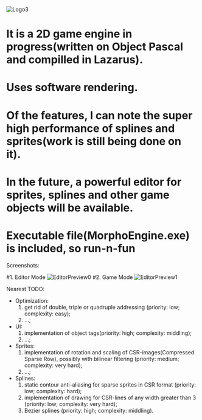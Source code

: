 ![Logo3](https://user-images.githubusercontent.com/51221856/131055087-984f233a-a2b4-4bb8-b1bf-d8ecc2f7de60.png)

# It is a 2D game engine in progress(written on Object Pascal and compilled in Lazarus). 
# Uses software rendering. 
# Of the features, I can note the super high performance of splines and sprites(work is still being done on it). 
# In the future, a powerful editor for sprites, splines and other game objects will be available.
# Executable file(MorphoEngine.exe) is included, so run-n-fun 

Screenshots:

  #1. Editor Mode
![EditorPreview0](https://user-images.githubusercontent.com/51221856/160921947-4f552c98-457f-4f9c-a314-3e104984b6a4.png)
  #2. Game Mode
![EditorPreview1](https://user-images.githubusercontent.com/51221856/160922932-8df2367c-f756-4325-b07f-177e94b40ec3.png)

Nearest TODO:
  - Optimization:
    1. get rid of double, triple or quadruple addressing (priority: low; complexity: easy);
    2. ...;
  - UI:
    1. implementation of object tags(priority: high; complexity: middling);
    2. ...;
  - Sprites:
    1. implementation of rotation and scaling of CSR-images(Compressed Sparse Row), possibly with bilinear filtering (priority: medium; complexity: very hard);
    2. ...;
  - Splines:
    1. static contour anti-aliasing for sparse sprites in CSR format (priority: low; complexity: hard);
    2. implementation of drawing for CSR-lines of any width greater than 3 (priority: low; complexity: very hard);
    3. Bezier splines (priority: high; complexity: middling).
